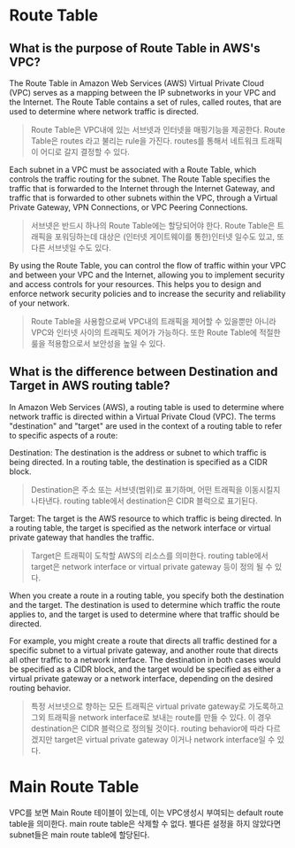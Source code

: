# Route Table
## What is the purpose of Route Table in AWS's VPC?
The Route Table in Amazon Web Services (AWS) Virtual Private Cloud (VPC) serves as a mapping between the IP subnetworks in your VPC and the Internet. The Route Table contains a set of rules, called routes, that are used to determine where network traffic is directed.

> Route Table은 VPC내에 있는 서브넷과 인터넷을 매핑기능을 제공한다. Route Table은 routes 라고 불리는 rule을 가진다. routes를 통해서 네트워크 트래픽이 어디로 갈지 결정할 수 있다.

Each subnet in a VPC must be associated with a Route Table, which controls the traffic routing for the subnet. The Route Table specifies the traffic that is forwarded to the Internet through the Internet Gateway, and traffic that is forwarded to other subnets within the VPC, through a Virtual Private Gateway, VPN Connections, or VPC Peering Connections.

> 서브넷은 반드시 하나의 Route Table에는 할당되어야 한다. Route Table은 트래픽을 포워딩하는데 대상은 (인터넷 게이트웨이를 통한)인터넷 일수도 있고, 또 다른 서브넷일 수도 있다.

By using the Route Table, you can control the flow of traffic within your VPC and between your VPC and the Internet, allowing you to implement security and access controls for your resources. This helps you to design and enforce network security policies and to increase the security and reliability of your network.

> Route Table을 사용함으로써 VPC내의 트래픽을 제어할 수 있을뿐만 아니라 VPC와 인터넷 사이의 트래픽도 제어가 가능하다. 또한 Route Table에 적절한 룰을 적용함으로서 보안성을 높일 수 있다.

## What is the difference between Destination and Target in AWS routing table?
In Amazon Web Services (AWS), a routing table is used to determine where network traffic is directed within a Virtual Private Cloud (VPC). The terms "destination" and "target" are used in the context of a routing table to refer to specific aspects of a route:

Destination: The destination is the address or subnet to which traffic is being directed. In a routing table, the destination is specified as a CIDR block.

> Destination은 주소 또는 서브넷(범위)로 표기하며, 어떤 트래픽을 이동시킬지 나타낸다. routing table에서 destination은 CIDR 블럭으로 표기된다.

Target: The target is the AWS resource to which traffic is being directed. In a routing table, the target is specified as the network interface or virtual private gateway that handles the traffic.

> Target은 트래픽이 도착할 AWS의 리소스를 의미한다. routing table에서 target은 network interface or virtual private gateway 등이 정의 될 수 있다.

When you create a route in a routing table, you specify both the destination and the target. The destination is used to determine which traffic the route applies to, and the target is used to determine where that traffic should be directed.

For example, you might create a route that directs all traffic destined for a specific subnet to a virtual private gateway, and another route that directs all other traffic to a network interface. The destination in both cases would be specified as a CIDR block, and the target would be specified as either a virtual private gateway or a network interface, depending on the desired routing behavior.

> 특정 서브넷으로 향하는 모든 트래픽은 virtual private gateway로 가도록하고 그외 트래픽을 network interface로 보내는 route를 만들 수 있다. 이 경우 destination은 CIDR 블럭으로 정의될 것이다. routing behavior에 따라 다르겠지만 target은 virtual private gateway 이거나 network interface일 수 있다.

# Main Route Table
VPC를 보면 Main Route 테이블이 있는데, 이는 VPC생성시 부여되는 default route table을 의미한다. main route table은 삭제할 수 없다.
별다른 설정을 하지 않았다면 subnet들은 main route table에 할당된다.
